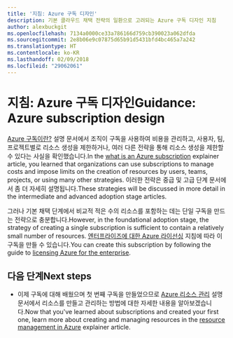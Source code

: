 ```yaml
---
title: '지침: Azure 구독 디자인'
description: 기본 클라우드 채택 전략의 일환으로 고려되는 Azure 구독 디자인 지침
author: alexbuckgit
ms.openlocfilehash: 7134a0000ce33a786166d759cb390023a062dfda
ms.sourcegitcommit: 2e8b06e9c07875d65b91d5431bfd4bc465a7a242
ms.translationtype: HT
ms.contentlocale: ko-KR
ms.lasthandoff: 02/09/2018
ms.locfileid: "29062061"
---
```

# <a name="guidance-azure-subscription-design"></a><span data-ttu-id="db382-103">지침: Azure 구독 디자인</span><span class="sxs-lookup"><span data-stu-id="db382-103">Guidance: Azure subscription design</span></span> 

<span data-ttu-id="db382-104">[Azure 구독이란?](subscription-explainer.md) 설명 문서에서 조직이 구독을 사용하여 비용을 관리하고, 사용자, 팀, 프로젝트별로 리소스 생성을 제한하거나, 여러 다른 전략을 통해 리소스 생성을 제한할 수 있다는 사실을 확인했습니다.</span><span class="sxs-lookup"><span data-stu-id="db382-104">In the [what is an Azure subscription](subscription-explainer.md) explainer article, you learned that organizations can use subscriptions to manage costs and impose limits on the creation of resources by users, teams, projects, or using many other strategies.</span></span> <span data-ttu-id="db382-105">이러한 전략은 중급 및 고급 단계 문서에서 좀 더 자세히 설명됩니다.</span><span class="sxs-lookup"><span data-stu-id="db382-105">These strategies will be discussed in more detail in the intermediate and advanced adoption stage articles.</span></span>

<span data-ttu-id="db382-106">그러나 기본 채택 단계에서 비교적 적은 수의 리소스를 포함하는 데는 단일 구독을 만드는 전략으로 충분합니다.</span><span class="sxs-lookup"><span data-stu-id="db382-106">However, in the foundational adoption stage, the strategy of creating a single subscription is sufficient to contain a relatively small number of resources.</span></span> <span data-ttu-id="db382-107">[엔터프라이즈에 대한 Azure 라이선싱][azure-enterprise-licensing] 지침에 따라 이 구독을 만들 수 있습니다.</span><span class="sxs-lookup"><span data-stu-id="db382-107">You can create this subscription by following the guide to [licensing Azure for the enterprise][azure-enterprise-licensing].</span></span>

## <a name="next-steps"></a><span data-ttu-id="db382-108">다음 단계</span><span class="sxs-lookup"><span data-stu-id="db382-108">Next steps</span></span>

* <span data-ttu-id="db382-109">이제 구독에 대해 배웠으며 첫 번째 구독을 만들었으므로 [Azure 리소스 관리](resource-manager-explainer.md) 설명 문서에서 리소스를 만들고 관리하는 방법에 대한 자세한 내용을 알아보겠습니다.</span><span class="sxs-lookup"><span data-stu-id="db382-109">Now that you've learned about subscriptions and created your first one, learn more about creating and managing resources in the [resource management in Azure](resource-manager-explainer.md) explainer article.</span></span>

[azure-enterprise-licensing]: https://azure.microsoft.com/pricing/enterprise-agreement
